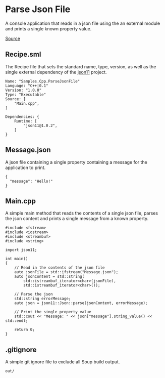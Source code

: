 #  Parse Json File
A console application that reads in a json file using the an external module and prints a single known property value.

[Source](https://github.com/SoupBuild/Soup/tree/main/Samples/Cpp/ParseJsonFile)

## Recipe.sml
The Recipe file that sets the standard name, type, version, as well as the single external dependency of the [json11](https://github.com/dropbox/json11) project.
```
Name: "Samples.Cpp.ParseJsonFile"
Language: "C++|0.1"
Version: "1.0.0"
Type: "Executable"
Source: [
    "Main.cpp",
]

Dependencies: {
    Runtime: [
        "json11@1.0.2",
    ]
}
```

## Message.json
A json file containing a single property containing a message for the application to print.
```
{
  "message": "Hello!"
}
```

## Main.cpp
A simple main method that reads the contents of a single json file, parses the json content and prints a single message from a known property.
```
#include <fstream>
#include <iostream>
#include <streambuf>
#include <string>

import json11;

int main()
{
    // Read in the contents of the json file
    auto jsonFile = std::ifstream("Message.json");
    auto jsonContent = std::string(
        std::istreambuf_iterator<char>(jsonFile),
        std::istreambuf_iterator<char>());

    // Parse the json
    std::string errorMessage;
    auto json = json11::Json::parse(jsonContent, errorMessage);

    // Print the single property value
    std::cout << "Message: " << json["message"].string_value() << std::endl;

    return 0;
}
```

## .gitignore
A simple git ignore file to exclude all Soup build output.
```
out/
```